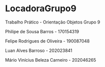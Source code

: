 # LocadoraGrupo9
Trabalho Prático - Orientação Objetos Grupo 9

Philipe de Sousa Barros - 170154319

Felipe Rodrigues de Oliveira - 190087048

Luan Alves Barroso - 202023841

Mário Vinícius Beleza Carneiro - 202046265
